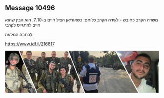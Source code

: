 ## Message 10496

משדה הקרב כחובש - לשדה הקרב כלוחם:
כשאוריאן הציל חיים ב-7.10, הוא הבין שהוא חייב להתגייס לקרבי

לכתבה המלאה:

https://www.idf.il/216817

![Photo](10496/10496_photo.jpg)
